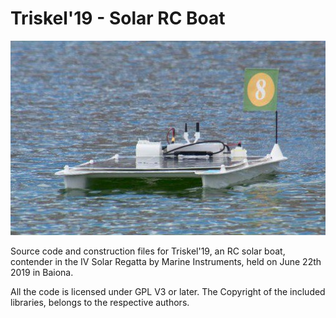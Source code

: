 # Triskel'19 - Solar RC Boat
![Triskel RC Boat](/Images/Triskel_Main.jpg)

Source code and construction files for Triskel'19, an RC solar boat, contender in the IV Solar Regatta by Marine Instruments, held on June 22th 2019 in Baiona.

All the code is licensed under GPL V3 or later. The Copyright of the included libraries, belongs to the respective authors.
